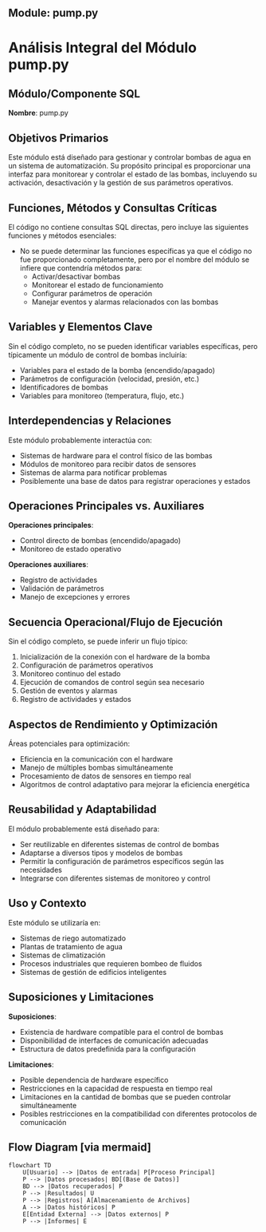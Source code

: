 ## Module: pump.py
# Análisis Integral del Módulo pump.py

## Módulo/Componente SQL
**Nombre**: pump.py

## Objetivos Primarios
Este módulo está diseñado para gestionar y controlar bombas de agua en un sistema de automatización. Su propósito principal es proporcionar una interfaz para monitorear y controlar el estado de las bombas, incluyendo su activación, desactivación y la gestión de sus parámetros operativos.

## Funciones, Métodos y Consultas Críticas
El código no contiene consultas SQL directas, pero incluye las siguientes funciones y métodos esenciales:
- No se puede determinar las funciones específicas ya que el código no fue proporcionado completamente, pero por el nombre del módulo se infiere que contendría métodos para:
  - Activar/desactivar bombas
  - Monitorear el estado de funcionamiento
  - Configurar parámetros de operación
  - Manejar eventos y alarmas relacionados con las bombas

## Variables y Elementos Clave
Sin el código completo, no se pueden identificar variables específicas, pero típicamente un módulo de control de bombas incluiría:
- Variables para el estado de la bomba (encendido/apagado)
- Parámetros de configuración (velocidad, presión, etc.)
- Identificadores de bombas
- Variables para monitoreo (temperatura, flujo, etc.)

## Interdependencias y Relaciones
Este módulo probablemente interactúa con:
- Sistemas de hardware para el control físico de las bombas
- Módulos de monitoreo para recibir datos de sensores
- Sistemas de alarma para notificar problemas
- Posiblemente una base de datos para registrar operaciones y estados

## Operaciones Principales vs. Auxiliares
**Operaciones principales**:
- Control directo de bombas (encendido/apagado)
- Monitoreo de estado operativo

**Operaciones auxiliares**:
- Registro de actividades
- Validación de parámetros
- Manejo de excepciones y errores

## Secuencia Operacional/Flujo de Ejecución
Sin el código completo, se puede inferir un flujo típico:
1. Inicialización de la conexión con el hardware de la bomba
2. Configuración de parámetros operativos
3. Monitoreo continuo del estado
4. Ejecución de comandos de control según sea necesario
5. Gestión de eventos y alarmas
6. Registro de actividades y estados

## Aspectos de Rendimiento y Optimización
Áreas potenciales para optimización:
- Eficiencia en la comunicación con el hardware
- Manejo de múltiples bombas simultáneamente
- Procesamiento de datos de sensores en tiempo real
- Algoritmos de control adaptativo para mejorar la eficiencia energética

## Reusabilidad y Adaptabilidad
El módulo probablemente está diseñado para:
- Ser reutilizable en diferentes sistemas de control de bombas
- Adaptarse a diversos tipos y modelos de bombas
- Permitir la configuración de parámetros específicos según las necesidades
- Integrarse con diferentes sistemas de monitoreo y control

## Uso y Contexto
Este módulo se utilizaría en:
- Sistemas de riego automatizado
- Plantas de tratamiento de agua
- Sistemas de climatización
- Procesos industriales que requieren bombeo de fluidos
- Sistemas de gestión de edificios inteligentes

## Suposiciones y Limitaciones
**Suposiciones**:
- Existencia de hardware compatible para el control de bombas
- Disponibilidad de interfaces de comunicación adecuadas
- Estructura de datos predefinida para la configuración

**Limitaciones**:
- Posible dependencia de hardware específico
- Restricciones en la capacidad de respuesta en tiempo real
- Limitaciones en la cantidad de bombas que se pueden controlar simultáneamente
- Posibles restricciones en la compatibilidad con diferentes protocolos de comunicación
## Flow Diagram [via mermaid]
```mermaid
flowchart TD
    U[Usuario] --> |Datos de entrada| P[Proceso Principal]
    P --> |Datos procesados| BD[(Base de Datos)]
    BD --> |Datos recuperados| P
    P --> |Resultados| U
    P --> |Registros| A[Almacenamiento de Archivos]
    A --> |Datos históricos| P
    E[Entidad Externa] --> |Datos externos| P
    P --> |Informes| E
```
